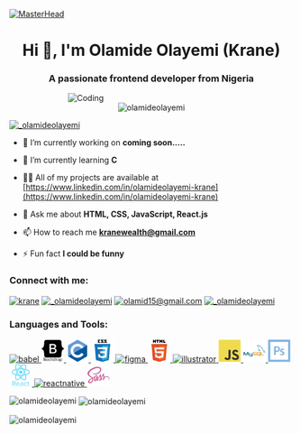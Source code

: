 [![MasterHead](https://media.tenor.com/qJ5evVs-_uUAAAAC/coding.gif)](#)
<h1 align="center">Hi 👋, I'm Olamide Olayemi (Krane)</h1>
<h3 align="center">A passionate frontend developer from Nigeria</h3>
<img align="right" alt="Coding" width="400" src="https://camo.githubusercontent.com/cae12fddd9d6982901d82580bdf321d81fb299141098ca1c2d4891870827bf17/68747470733a2f2f6d69726f2e6d656469756d2e636f6d2f6d61782f313336302f302a37513379765349765f7430696f4a2d5a2e676966">

<p align="center"> <img src="https://komarev.com/ghpvc/?username=olamideolayemi&label=Profile%20views&color=0e75b6&style=flat" alt="olamideolayemi" /> </p>

<p align="left"> <a href="https://twitter.com/_olamideolayemi/" target="blank"><img src="https://img.shields.io/twitter/follow/_olamideolayemi?logo=twitter&style=for-the-badge" alt="_olamideolayemi" /></a> </p>

- 🔭 I’m currently working on **coming soon.....**

- 🌱 I’m currently learning **C**

- 👨‍💻 All of my projects are available at [https://www.linkedin.com/in/olamideolayemi-krane](https://www.linkedin.com/in/olamideolayemi-krane)

- 💬 Ask me about **HTML, CSS, JavaScript, React.js**

- 📫 How to reach me **kranewealth@gmail.com**

- ⚡ Fun fact **I could be funny**

<h3 align="left">Connect with me:</h3>
<p align="left">
<a href="https://codepen.io/krane" target="blank"><img align="center" src="https://raw.githubusercontent.com/rahuldkjain/github-profile-readme-generator/master/src/images/icons/Social/codepen.svg" alt="krane" height="30" width="40" /></a>
<a href="https://twitter.com/_olamideolayemi" target="blank"><img align="center" src="https://raw.githubusercontent.com/rahuldkjain/github-profile-readme-generator/master/src/images/icons/Social/twitter.svg" alt="_olamideolayemi" height="30" width="40" /></a>
<a href="https://linkedin.com/in/olamideolayemi-krane" target="blank"><img align="center" src="https://raw.githubusercontent.com/rahuldkjain/github-profile-readme-generator/master/src/images/icons/Social/linked-in-alt.svg" alt="olamid15@gmail.com" height="30" width="40" /></a>
<a href="https://instagram.com/_olamideolayemi" target="blank"><img align="center" src="https://raw.githubusercontent.com/rahuldkjain/github-profile-readme-generator/master/src/images/icons/Social/instagram.svg" alt="_olamideolayemi" height="30" width="40" /></a>
</p>

<h3 align="left">Languages and Tools:</h3>
<p align="left"> <a href="https://babeljs.io/" target="_blank" rel="noreferrer"> <img src="https://www.vectorlogo.zone/logos/babeljs/babeljs-icon.svg" alt="babel" width="40" height="40"/> </a> <a href="https://getbootstrap.com" target="_blank" rel="noreferrer"> <img src="https://raw.githubusercontent.com/devicons/devicon/master/icons/bootstrap/bootstrap-plain-wordmark.svg" alt="bootstrap" width="40" height="40"/> </a> <a href="https://www.cprogramming.com/" target="_blank" rel="noreferrer"> <img src="https://raw.githubusercontent.com/devicons/devicon/master/icons/c/c-original.svg" alt="c" width="40" height="40"/> </a> <a href="https://www.w3schools.com/css/" target="_blank" rel="noreferrer"> <img src="https://raw.githubusercontent.com/devicons/devicon/master/icons/css3/css3-original-wordmark.svg" alt="css3" width="40" height="40"/> </a> <a href="https://www.figma.com/" target="_blank" rel="noreferrer"> <img src="https://www.vectorlogo.zone/logos/figma/figma-icon.svg" alt="figma" width="40" height="40"/> </a> <a href="https://www.w3.org/html/" target="_blank" rel="noreferrer"> <img src="https://raw.githubusercontent.com/devicons/devicon/master/icons/html5/html5-original-wordmark.svg" alt="html5" width="40" height="40"/> </a> <a href="https://www.adobe.com/in/products/illustrator.html" target="_blank" rel="noreferrer"> <img src="https://www.vectorlogo.zone/logos/adobe_illustrator/adobe_illustrator-icon.svg" alt="illustrator" width="40" height="40"/> </a> <a href="https://developer.mozilla.org/en-US/docs/Web/JavaScript" target="_blank" rel="noreferrer"> <img src="https://raw.githubusercontent.com/devicons/devicon/master/icons/javascript/javascript-original.svg" alt="javascript" width="40" height="40"/> </a> <a href="https://www.mysql.com/" target="_blank" rel="noreferrer"> <img src="https://raw.githubusercontent.com/devicons/devicon/master/icons/mysql/mysql-original-wordmark.svg" alt="mysql" width="40" height="40"/> </a> <a href="https://www.photoshop.com/en" target="_blank" rel="noreferrer"> <img src="https://raw.githubusercontent.com/devicons/devicon/master/icons/photoshop/photoshop-line.svg" alt="photoshop" width="40" height="40"/> </a> <a href="https://reactjs.org/" target="_blank" rel="noreferrer"> <img src="https://raw.githubusercontent.com/devicons/devicon/master/icons/react/react-original-wordmark.svg" alt="react" width="40" height="40"/> </a> <a href="https://reactnative.dev/" target="_blank" rel="noreferrer"> <img src="https://reactnative.dev/img/header_logo.svg" alt="reactnative" width="40" height="40"/> </a> <a href="https://sass-lang.com" target="_blank" rel="noreferrer"> <img src="https://raw.githubusercontent.com/devicons/devicon/master/icons/sass/sass-original.svg" alt="sass" width="40" height="40"/> </a> </p>

<p><img align="left" src="https://github-readme-stats.vercel.app/api/top-langs?username=olamideolayemi&show_icons=true&locale=en&layout=compact" alt="olamideolayemi" /></p>

<p>&nbsp;<img align="center" src="https://github-readme-stats.vercel.app/api?username=olamideolayemi&show_icons=true&locale=en" alt="olamideolayemi" /></p>

<p><img align="center" src="https://github-readme-streak-stats.herokuapp.com/?user=olamideolayemi&" alt="olamideolayemi" /></p>

